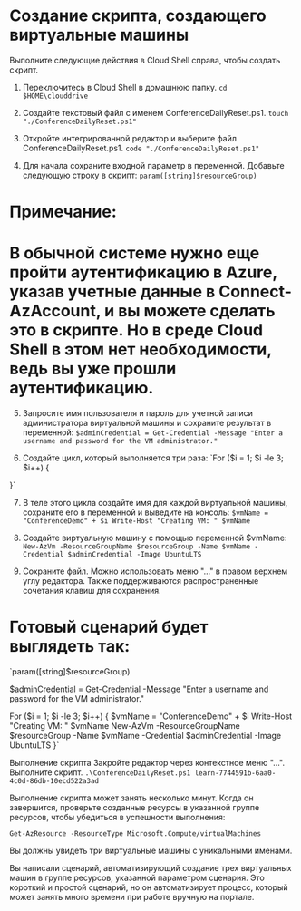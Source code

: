 # Создание скрипта, создающего виртуальные машины
Выполните следующие действия в Cloud Shell справа, чтобы создать скрипт.

1. Переключитесь в Cloud Shell в домашнюю папку.
 `cd $HOME\clouddrive`

2. Создайте текстовый файл с именем ConferenceDailyReset.ps1.
`touch "./ConferenceDailyReset.ps1"`

3. Откройте интегрированной редактор и выберите файл ConferenceDailyReset.ps1.
`code "./ConferenceDailyReset.ps1"`

4. Для начала сохраните входной параметр в переменной. Добавьте следующую строку в скрипт:
`param([string]$resourceGroup)`

# Примечание:
# В обычной системе нужно еще пройти аутентификацию в Azure, указав учетные данные в Connect-AzAccount, и вы можете сделать это в скрипте. Но в среде Cloud Shell в этом нет необходимости, ведь вы уже прошли аутентификацию.

5. Запросите имя пользователя и пароль для учетной записи администратора виртуальной машины и сохраните результат в переменной:
`$adminCredential = Get-Credential -Message "Enter a username and password for the VM administrator."`

6. Создайте цикл, который выполняется три раза:
`For ($i = 1; $i -le 3; $i++) 
{

}`

7. В теле этого цикла создайте имя для каждой виртуальной машины, сохраните его в переменной и выведите на консоль:
`$vmName = "ConferenceDemo" + $i
Write-Host "Creating VM: " $vmName`

8. Создайте виртуальную машину с помощью переменной $vmName:
`New-AzVm -ResourceGroupName $resourceGroup -Name $vmName -Credential $adminCredential -Image UbuntuLTS`

9. Сохраните файл. Можно использовать меню "..." в правом верхнем углу редактора. Также поддерживаются распространенные сочетания клавиш для сохранения.

# Готовый сценарий будет выглядеть так:
`param([string]$resourceGroup)

$adminCredential = Get-Credential -Message "Enter a username and password for the VM administrator."

For ($i = 1; $i -le 3; $i++)
{
    $vmName = "ConferenceDemo" + $i
    Write-Host "Creating VM: " $vmName
    New-AzVm -ResourceGroupName $resourceGroup -Name $vmName -Credential $adminCredential -Image UbuntuLTS
}`


Выполнение скрипта
Закройте редактор через контекстное меню "...".
Выполните скрипт.
`.\ConferenceDailyReset.ps1 learn-7744591b-6aa0-4c0d-86db-10ecd522a3ad`

Выполнение скрипта может занять несколько минут. Когда он завершится, проверьте созданные ресурсы в указанной группе ресурсов, чтобы убедиться в успешности выполнения:

`Get-AzResource -ResourceType Microsoft.Compute/virtualMachines`

Вы должны увидеть три виртуальные машины с уникальными именами.

Вы написали сценарий, автоматизирующий создание трех виртуальных машин в группе ресурсов, указанной параметром сценария. Это короткий и простой сценарий, но он автоматизирует процесс, который может занять много времени при работе вручную на портале.
